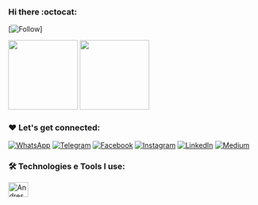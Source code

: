 ### Hi there :octocat:

<!--

https://dev.to/andressasantos/tutorial-facil-de-customizacao-do-perfil-do-github-1igf
**regis-sousa/regis-sousa** is a ✨ _special_ ✨ repository because its `README.md` (this file) appears on your GitHub profile.

Here are some ideas to get you started:

- 🔭 I’m currently working on ...
- 🌱 I’m currently learning ...
- 👯 I’m looking to collaborate on ...
- 🤔 I’m looking for help with ...
- 💬 Ask me about ...
- 📫 How to reach me: ...
- 😄 Pronouns: ...
- ⚡ Fun fact: ...
-->


[![Follow](https://img.shields.io/github/followers/{username}.svg?style=social&label=Follow&maxAge=2592000)]

<img height="140em" src="https://github-readme-stats.vercel.app/api?username=regis-sousa&show_icons=true&theme=tokyonight"/> <img height="140em" src="https://github-readme-stats.vercel.app/api/top-langs/?username=regis-sousa&layout=compact&theme=tokyonight"/>
 
### ❤️ Let's get connected:

[![WhatsApp](https://img.shields.io/badge/WhatsApp-25D366?style=for-the-badge&logo=whatsapp&logoColor=white)](https://wa.me/558592164274)
[![Telegram](https://img.shields.io/badge/Telegram-2CA5E0?style=for-the-badge&logo=telegram&logoColor=white)](https://t.me/regissousa_me)
[![Facebook](https://img.shields.io/badge/Facebook-1877F2?style=for-the-badge&logo=facebook&logoColor=white)](https://www.facebook.com/sregiss)
[![Instagram](https://img.shields.io/badge/Instagram-E4405F?style=for-the-badge&logo=instagram&logoColor=white)](https://www.instagram.com/regissousa.me)
[![LinkedIn](https://img.shields.io/badge/LinkedIn-0077B5?style=for-the-badge&logo=linkedin&logoColor=white)](https://www.linkedin.com/in/regissousa/)
[![Medium](https://img.shields.io/badge/Medium-12100E?style=for-the-badge&logo=medium&logoColor=white)](https://medium.com/@regiss/)

### 🛠️ Technologies e Tools I use:

<img align="center" alt="Andressa-html" height="30" width="40" src="https://cdn.jsdelivr.net/gh/devicons/devicon/icons/html5/html5-original.svg"/>

